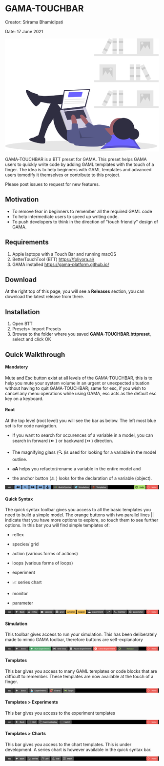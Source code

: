 # GAMA-TOUCHBAR
Creator: Srirama Bhamidipati

Date: 17 June 2021







![relaxing](relaxing.svg)







GAMA-TOUCHBAR is a BTT preset for GAMA. This preset helps GAMA users to quickly write code by adding GAML templates with the touch of a finger. The idea is to help beginners with GAML templates and advanced users tomodify it themselves or contribute  to this project. 



Please post issues to request for new features.



## Motivation 

- To remove fear in beginners to remember all the required GAML code
- To help intermediate users to speed up writing code.
- To push developers to think in the direction of "touch friendly" design of GAMA.





## Requirements

1. Apple laptops with a Touch Bar and running macOS 
2. BetterTouchTool (BTT) https://folivora.ai/ 
3. GAMA installed https://gama-platform.github.io/



## Download 

At the right top of this page, you will see a **Releases** section, you can download the latest release from there. 



## Installation 

1. Open BTT
2. Presets> Import Presets
3. Browse to the folder where you saved **GAMA-TOUCHBAR.bttpreset**, select and click OK



## Quick Walkthrough 



#### Mandatory

Mute and Esc button exist at all levels of the GAMA-TOUCHBAR, this is to help you mute your system volume in an urgent or unexpected situation without having to quit GAMA-TOUCHBAR; same for esc, if you wish to cancel any menu operations while using GAMA, esc acts as the default esc key on a keyboard. 



#### Root

At the top level (root level) you will see the bar as below. The left most blue set is for code navigation. 

- If you want to search for occurences of a variable in a model, you can search in forward (:fast_forward:  ) or backward (:rewind: ) direction. 

- The magnifying glass (:mag: )is used for looking for a variable in the model outline. 
- **aA** helps you refactor/rename a variable in the entire model and 
- the anchor button (:anchor: ) looks for the declaration of a variable (object).

![root](root.png)



#### Quick Syntax

The quick syntax toolbar gives you access to all the basic templates you need to build a simple model. The orange buttons with two parallel lines || indicate that you have more options to explore, so touch them to see further options. In this bar you will find simple templates of:

- reflex 

- species/ grid 

- action (various forms of actions)

- loops (various forms of loops)

- experiment

- :chart_with_upwards_trend: series chart

- monitor

- parameter

  

![quick](quick.png)



#### Simulation 

This toolbar gives access to run your simulation. This has been deliberately made to mimic GAMA toolbar, therefore buttons are self-explanatory 

![simulation](simulation.png)



#### Templates

This bar gives you access to many GAML templates or code blocks that are difficult to remember. These templates are now available at the touch of a finger.

![templates](templates.png)



#### Templates > Experiments

This bar gives you access to the experiment templates

![experiments](experiments.png)



#### Templates > Charts 

This bar gives you access to the chart templates. This is under development. A series chart is however available in the quick syntax bar. 

![charts](charts.png)
